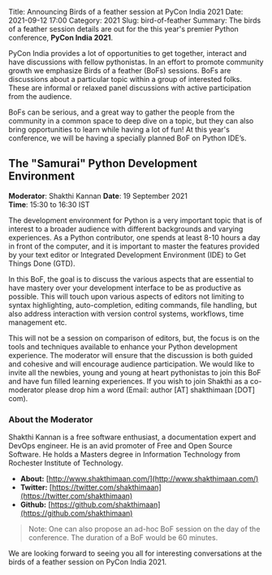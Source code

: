 Title: Announcing Birds of a feather session at PyCon India 2021
Date: 2021-09-12 17:00
Category: 2021
Slug: bird-of-feather
Summary: The birds of a feather session details are out for the this year's premier Python conference, **PyCon India 2021**.

PyCon India provides a lot of opportunities to get together, interact and have discussions with fellow pythonistas. In an effort to promote community growth we emphasize Birds of a feather (BoFs) sessions. BoFs are discussions about a particular topic within a group of interested folks. These are informal or relaxed panel discussions with active participation from the audience.

BoFs can be serious, and a great way to gather the people from the community in a common space to deep dive on a topic, but they can also bring opportunities to learn while having a lot of fun! At this year's conference, we will be having  a specially planned BoF  on Python IDE’s.

## The "Samurai" Python Development Environment

**Moderator**: Shakthi Kannan
**Date**: 19 September 2021  
**Time**: 15:30 to 16:30 IST  

The development environment for Python is a very important topic that is of interest to a broader audience with different backgrounds and varying experiences. As a Python contributor, one spends at least 8-10 hours a day in front of the computer, and it is important to master the features provided by your text editor or Integrated Development Environment (IDE) to Get Things Done (GTD).

In this BoF, the goal is to discuss the various aspects that are essential to have mastery over your development interface to be as productive as possible. This will touch upon various aspects of editors not limiting to syntax highlighting, auto-completion, editing commands, file handling, but also address interaction with version control systems, workflows, time management etc.

This will not be a session on comparison of editors, but, the focus is on the tools and techniques available to enhance your Python development experience. The moderator will ensure that the discussion is both guided and cohesive and will encourage audience participation. We would like to invite all the newbies, young and young at heart pythonistas to join this BoF and have fun filled learning experiences. If you wish to join Shakthi as a co-moderator please drop him a word (Email: author [AT] shakthimaan [DOT] com).

### About the Moderator

Shakthi Kannan is a free software enthusiast, a documentation expert and DevOps engineer. He is an avid promoter of Free and Open Source Software. He holds a Masters degree in Information Technology from Rochester Institute of Technology.

- **About:** [http://www.shakthimaan.com/](http://www.shakthimaan.com/)
- **Twitter:** [https://twitter.com/shakthimaan](https://twitter.com/shakthimaan)
- **Github:** [https://github.com/shakthimaan](https://github.com/shakthimaan)

> Note: One can also propose an ad-hoc BoF session on the day of the conference. The duration of a BoF would be 60 minutes.

We are looking forward to seeing you all for interesting conversations at the birds of a feather session on PyCon India 2021.
